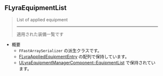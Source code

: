 ## FLyraEquipmentList

> List of applied equipment
> 
> ----
> 適用された装備一覧です

* 概要
	* `FFastArraySerializer` の派生クラスです。
	* [FLyraAppliedEquipmentEntry] の配列で保持しています。
	* [ULyraEquipmentManagerComponent::EquipmentList] で保持されています。



<!--- ページ内のリンク --->

<!--- 自前の画像へのリンク --->

<!--- generated --->
[FLyraAppliedEquipmentEntry]: ../../Lyra/Equipment/FLyraAppliedEquipmentEntry.md#flyraappliedequipmententry
[ULyraEquipmentManagerComponent::EquipmentList]: ../../Lyra/Equipment/ULyraEquipmentManagerComponent.md#ulyraequipmentmanagercomponentequipmentlist
